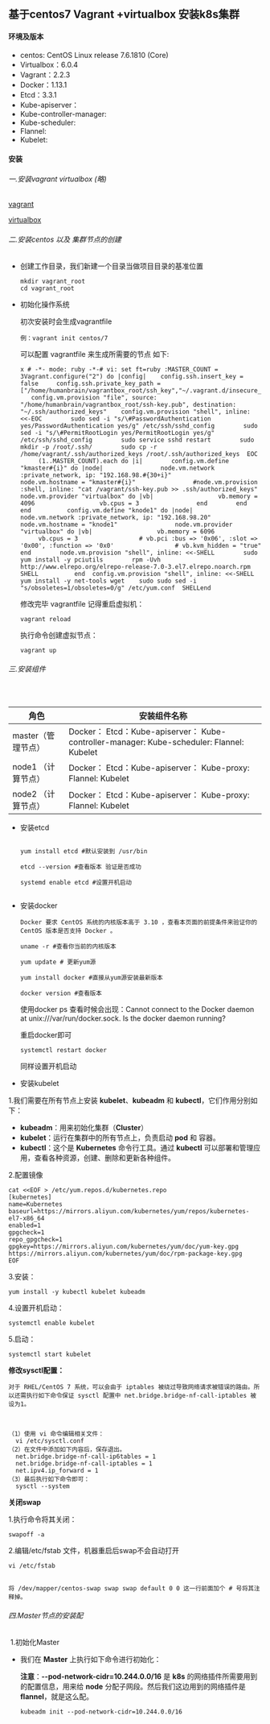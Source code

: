 ## 基于centos7  Vagrant +virtualbox 安装k8s集群

#### 环境及版本

- centos: CentOS Linux release 7.6.1810 (Core)
- Virtualbox：6.0.4
- Vagrant：2.2.3
- Docker：1.13.1
- Etcd：3.3.1
- Kube-apiserver：
- Kube-controller-manager:
- Kube-scheduler:
- Flannel:
- Kubelet:

#### 安装

###### 一.安装vagrant virtualbox (略)

[vagrant](https://www.vagrantup.com/)

[virtualbox](https://www.virtualbox.org/wiki/Downloads)



###### 二.安装centos 以及 集群节点的创建

- 创建工作目录，我们新建一个目录当做项目目录的基准位置

  ```
  mkdir vagrant_root
  cd vagrant_root
  ```

- 初始化操作系统

  初次安装时会生成vagrantfile

  `例：vagrant init centos/7`

  可以配置 vagrantfile 来生成所需要的节点 如下:

  ```
  x # -*- mode: ruby -*-# vi: set ft=ruby :MASTER_COUNT = 3Vagrant.configure("2") do |config|    config.ssh.insert_key = false     config.ssh.private_key_path = ["/home/humanbrain/vagrantbox_root/ssh_key","~/.vagrant.d/insecure_private_key"]    config.vm.provision "file", source: "/home/humanbrain/vagrantbox_root/ssh-key.pub", destination: "~/.ssh/authorized_keys"    config.vm.provision "shell", inline: <<-EOC        sudo sed -i "s/\#PasswordAuthentication yes/PasswordAuthentication yes/g" /etc/ssh/sshd_config        sudo sed -i "s/\#PermitRootLogin yes/PermitRootLogin yes/g" /etc/ssh/sshd_config        sudo service sshd restart        sudo mkdir -p /root/.ssh/        sudo cp -r /home/vagrant/.ssh/authorized_keys /root/.ssh/authorized_keys  EOC      (1..MASTER_COUNT).each do |i|        config.vm.define "kmaster#{i}" do |node|                node.vm.network :private_network, ip: "192.168.98.#{30+i}"                node.vm.hostname = "kmaster#{i}"                #node.vm.provision :shell, inline: "cat /vagrant/ssh-key.pub >> .ssh/authorized_keys"        node.vm.provider "virtualbox" do |vb|                  vb.memory = 4096                  vb.cpus = 3                end        end      end          config.vm.define "knode1" do |node|                node.vm.network :private_network, ip: "192.168.98.20"                node.vm.hostname = "knode1"                node.vm.provider "virtualbox" do |vb|                  vb.memory = 6096                  vb.cpus = 3                 # vb.pci :bus => '0x06', :slot => '0x00', :function => '0x0'                 # vb.kvm_hidden = "true"        end        node.vm.provision "shell", inline: <<-SHELL        sudo yum install -y pciutils        rpm -Uvh http://www.elrepo.org/elrepo-release-7.0-3.el7.elrepo.noarch.rpm                SHELL	        end  config.vm.provision "shell", inline: <<-SHELL    yum install -y net-tools wget    sudo sudo sed -i "s/obsoletes=1/obsoletes=0/g" /etc/yum.conf  SHELLend
  ```
  
  修改完毕 vagrantfile 记得重启虚拟机：
  
  `vagrant reload`
  
  执行命令创建虚拟节点：
  
  `vagrant up`
  
  

###### 三.安装组件

​	

| 角色               | 安装组件名称                                                 |
| ------------------ | ------------------------------------------------------------ |
| master（管理节点） | Docker： Etcd：Kube-apiserver： Kube-controller-manager: Kube-scheduler: Flannel: Kubelet |
| node1 （计算节点） | Docker： Etcd：Kube-apiserver： Kube-proxy: Flannel: Kubelet |
| node2 （计算节点） | Docker： Etcd：Kube-apiserver： Kube-proxy: Flannel: Kubelet |



- 安装etcd

  ```
  
  yum install etcd #默认安装到 /usr/bin
  
  etcd --version #查看版本 验证是否成功
  
  systemd enable etcd #设置开机启动
  
  
  ```

  

- 安装docker 

   

  ```
  Docker 要求 CentOS 系统的内核版本高于 3.10 ，查看本页面的前提条件来验证你的CentOS 版本是否支持 Docker 。
  
  uname -r #查看你当前的内核版本
  
  yum update # 更新yum源
  
  yum install docker #直接从yum源安装最新版本
  
  docker version #查看版本
  ```

  使用docker ps 查看时候会出现：Cannot connect to the Docker daemon at unix:///var/run/docker.sock. Is the docker daemon running?

  重启docker即可

  `systemctl restart docker `

  同样设置开机启动

  

-  安装kubelet

  1.我们需要在所有节点上安装 **kubelet**、**kubeadm** 和 **kubectl**，它们作用分别如下：

  - **kubeadm**：用来初始化集群（**Cluster**）
  - **kubelet**：运行在集群中的所有节点上，负责启动 **pod** 和 容器。
  - **kubectl**：这个是 **Kubernetes** 命令行工具。通过 **kubectl** 可以部署和管理应用，查看各种资源，创建、删除和更新各种组件。

  

  2.配置镜像

  ```
  cat <<EOF > /etc/yum.repos.d/kubernetes.repo
  [kubernetes]
  name=Kubernetes
  baseurl=https://mirrors.aliyun.com/kubernetes/yum/repos/kubernetes-el7-x86_64
  enabled=1
  gpgcheck=1
  repo_gpgcheck=1
  gpgkey=https://mirrors.aliyun.com/kubernetes/yum/doc/yum-key.gpg https://mirrors.aliyun.com/kubernetes/yum/doc/rpm-package-key.gpg
  EOF
  ```

  3.安装：

  `yum install -y kubectl kubelet kubeadm`

  4.设置开机启动：

  `systemctl enable kubelet`

  5.启动：

  `systemctl start kubelet`

  

  **修改sysctl配置：**

  ```
  对于 RHEL/CentOS 7 系统，可以会由于 iptables 被绕过导致网络请求被错误的路由。所以还需执行如下命令保证 sysctl 配置中 net.bridge.bridge-nf-call-iptables 被设为1。
  
  
  
  （1）使用 vi 命令编辑相关文件：
  	vi /etc/sysctl.conf
  （2）在文件中添加如下内容后，保存退出。
  	net.bridge.bridge-nf-call-ip6tables = 1
  	net.bridge.bridge-nf-call-iptables = 1
  	net.ipv4.ip_forward = 1
  （3）最后执行如下命令即可：
  	sysctl --system
  ```

  **关闭swap**

  1.执行命令将其关闭：

  `swapoff -a`

  2.编辑/etc/fstab 文件，机器重启后swap不会自动打开

  ```
  vi /etc/fstab
  
  
  将 /dev/mapper/centos-swap swap swap default 0 0 这一行前面加个 # 号将其注释掉。
  
  ```

  

###### 四.Master节点的安装配

​	1.初始化Master

  - 我们在 **Master** 上执行如下命令进行初始化：

    **注意**：**--pod-network-cidr=10.244.0.0/16** 是 **k8s** 的网络插件所需要用到的配置信息，用来给 **node** 分配子网段。然后我们这边用到的网络插件是 **flannel**，就是这么配。

    `kubeadm init --pod-network-cidr=10.244.0.0/16`

    
